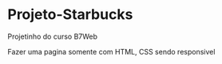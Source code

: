 # Projeto-Starbucks
 Projetinho do curso B7Web 


Fazer uma pagina somente com HTML, CSS sendo responsivel
